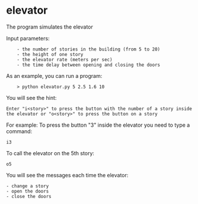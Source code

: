 # elevator

The program simulates the elevator

Input parameters:

		- the number of stories in the building (from 5 to 20)
		- the height of one story
		- the elevator rate (meters per sec)
		- the time delay between opening and closing the doors
		
As an example, you can run a program:
		
		> python elevator.py 5 2.5 1.6 10
		
You will see the hint:

	Enter "i<story>" to press the button with the number of a story inside the elevator or "o<story>" to press the button on a story
	
For example:
To press the button "3" inside the elevator you need to type a command: 
	
	i3		
	
To call the elevator on the 5th story: 
	
	o5
	
You will see the messages each time the elevator: 

	- change a story 
	- open the doors 
	- close the doors
